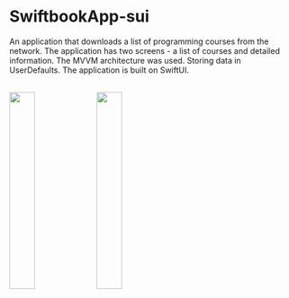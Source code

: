 # SwiftbookApp-sui

An application that downloads a list of programming courses from the network. 
The application has two screens - a list of courses and detailed information. 
The MVVM architecture was used. Storing data in UserDefaults.
The application is built on SwiftUI.

<br />

<img src="https://github.com/nikktro/SwiftbookApp-sui/assets/23638348/b1a01a8a-2d13-45ee-8844-bde9419acbad" width=30% height=30%>
<img src="https://github.com/nikktro/SwiftbookApp-sui/assets/23638348/7e19f805-fbfb-4e61-81c3-ae1513c80e5e" width=30% height=30%>
